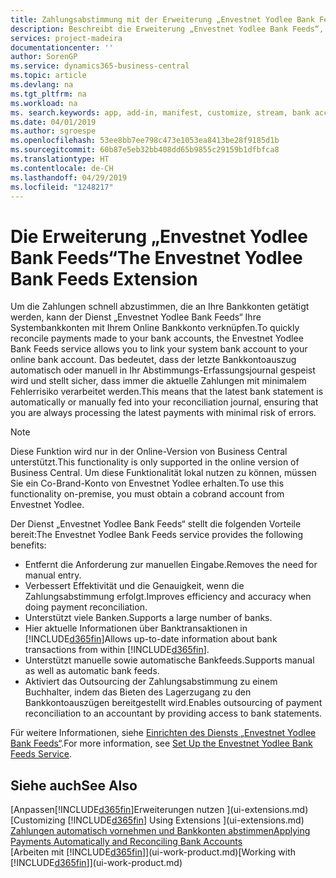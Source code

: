 ```yaml
---
title: Zahlungsabstimmung mit der Erweiterung „Envestnet Yodlee Bank Feeds“ | Microsoft Docs
description: Beschreibt die Erweiterung „Envestnet Yodlee Bank Feeds“, die Verknüpfungen für Bankkonten sodass Sie schnell und Zahlungen zu entschädigen können.
services: project-madeira
documentationcenter: ''
author: SorenGP
ms.service: dynamics365-business-central
ms.topic: article
ms.devlang: na
ms.tgt_pltfrm: na
ms.workload: na
ms. search.keywords: app, add-in, manifest, customize, stream, bank account link
ms.date: 04/01/2019
ms.author: sgroespe
ms.openlocfilehash: 53ee8bb7ee798c473e1053ea8413be28f9185d1b
ms.sourcegitcommit: 60b87e5eb32bb408dd65b9855c29159b1dfbfca8
ms.translationtype: HT
ms.contentlocale: de-CH
ms.lasthandoff: 04/29/2019
ms.locfileid: "1248217"
---
```

# <a name="the-envestnet-yodlee-bank-feeds-extension"></a><span data-ttu-id="dd4f9-103">Die Erweiterung „Envestnet Yodlee Bank Feeds“</span><span class="sxs-lookup"><span data-stu-id="dd4f9-103">The Envestnet Yodlee Bank Feeds Extension</span></span>
<span data-ttu-id="dd4f9-104">Um die Zahlungen schnell abzustimmen, die an Ihre Bankkonten getätigt werden, kann der Dienst „Envestnet Yodlee Bank Feeds“ Ihre Systembankkonten mit Ihrem Online Bankkonto verknüpfen.</span><span class="sxs-lookup"><span data-stu-id="dd4f9-104">To quickly reconcile payments made to your bank accounts, the Envestnet Yodlee Bank Feeds service allows you to link your system bank account to your online bank account.</span></span> <span data-ttu-id="dd4f9-105">Das bedeutet, dass der letzte Bankkontoauszug automatisch oder manuell in Ihr Abstimmungs-Erfassungsjournal gespeist wird und stellt sicher, dass immer die aktuelle Zahlungen mit minimalem Fehlerrisiko verarbeitet werden.</span><span class="sxs-lookup"><span data-stu-id="dd4f9-105">This means that the latest bank statement is automatically or manually fed into your reconciliation journal, ensuring that you are always processing the latest payments with minimal risk of errors.</span></span>

> [!NOTE]
> <span data-ttu-id="dd4f9-106">Diese Funktion wird nur in der Online-Version von Business Central unterstützt.</span><span class="sxs-lookup"><span data-stu-id="dd4f9-106">This functionality is only supported in the online version of Business Central.</span></span> <span data-ttu-id="dd4f9-107">Um diese Funktionalität lokal nutzen zu können, müssen Sie ein Co-Brand-Konto von Envestnet Yodlee erhalten.</span><span class="sxs-lookup"><span data-stu-id="dd4f9-107">To use this functionality on-premise, you must obtain a cobrand account from Envestnet Yodlee.</span></span>

<span data-ttu-id="dd4f9-108">Der Dienst „Envestnet Yodlee Bank Feeds“ stellt die folgenden Vorteile bereit:</span><span class="sxs-lookup"><span data-stu-id="dd4f9-108">The Envestnet Yodlee Bank Feeds service provides the following benefits:</span></span>

* <span data-ttu-id="dd4f9-109">Entfernt die Anforderung zur manuellen Eingabe.</span><span class="sxs-lookup"><span data-stu-id="dd4f9-109">Removes the need for manual entry.</span></span>
* <span data-ttu-id="dd4f9-110">Verbessert Effektivität und die Genauigkeit, wenn die Zahlungsabstimmung erfolgt.</span><span class="sxs-lookup"><span data-stu-id="dd4f9-110">Improves efficiency and accuracy when doing payment reconciliation.</span></span>
* <span data-ttu-id="dd4f9-111">Unterstützt viele Banken.</span><span class="sxs-lookup"><span data-stu-id="dd4f9-111">Supports a large number of banks.</span></span>
* <span data-ttu-id="dd4f9-112">Hier aktuelle Informationen über Banktransaktionen in [!INCLUDE[d365fin](includes/d365fin_md.md)]</span><span class="sxs-lookup"><span data-stu-id="dd4f9-112">Allows up-to-date information about bank transactions from within [!INCLUDE[d365fin](includes/d365fin_md.md)].</span></span>
* <span data-ttu-id="dd4f9-113">Unterstützt manuelle sowie automatische Bankfeeds.</span><span class="sxs-lookup"><span data-stu-id="dd4f9-113">Supports manual as well as automatic bank feeds.</span></span>
* <span data-ttu-id="dd4f9-114">Aktiviert das Outsourcing der Zahlungsabstimmung zu einem Buchhalter, indem das Bieten des Lagerzugang zu den Bankkontoauszügen bereitgestellt wird.</span><span class="sxs-lookup"><span data-stu-id="dd4f9-114">Enables outsourcing of payment reconciliation to an accountant by providing access to bank statements.</span></span>

<span data-ttu-id="dd4f9-115">Für weitere Informationen, siehe [Einrichten des Diensts „Envestnet Yodlee Bank Feeds“](bank-how-setup-bank-statement-service.md).</span><span class="sxs-lookup"><span data-stu-id="dd4f9-115">For more information, see [Set Up the Envestnet Yodlee Bank Feeds Service](bank-how-setup-bank-statement-service.md).</span></span>

## <a name="see-also"></a><span data-ttu-id="dd4f9-116">Siehe auch</span><span class="sxs-lookup"><span data-stu-id="dd4f9-116">See Also</span></span>
<span data-ttu-id="dd4f9-117">[Anpassen[!INCLUDE[d365fin](includes/d365fin_md.md)]Erweiterungen nutzen ](ui-extensions.md)  </span><span class="sxs-lookup"><span data-stu-id="dd4f9-117">[Customizing [!INCLUDE[d365fin](includes/d365fin_md.md)] Using Extensions ](ui-extensions.md)  </span></span>  
[<span data-ttu-id="dd4f9-118">Zahlungen automatisch vornehmen und Bankkonten abstimmen</span><span class="sxs-lookup"><span data-stu-id="dd4f9-118">Applying Payments Automatically and Reconciling Bank Accounts</span></span>](receivables-apply-payments-auto-reconcile-bank-accounts.md)  
<span data-ttu-id="dd4f9-119">[Arbeiten mit [!INCLUDE[d365fin](includes/d365fin_md.md)]](ui-work-product.md)</span><span class="sxs-lookup"><span data-stu-id="dd4f9-119">[Working with [!INCLUDE[d365fin](includes/d365fin_md.md)]](ui-work-product.md)</span></span>

